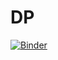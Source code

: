 # DP
[![Binder](https://mybinder.org/badge_logo.svg)](https://mybinder.org/v2/gh/AlexWax/DP/master?файлpath=DoublePendulum)
